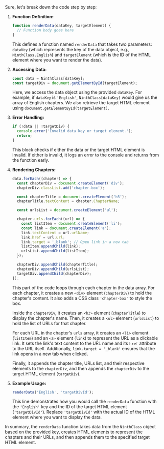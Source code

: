 Sure, let's break down the code step by step:

1. **Function Definition:**
   ```javascript
   function renderData(dataKey, targetElement) {
     // Function body goes here
   }
   ```
   This defines a function named `renderData` that takes two parameters: `dataKey` (which represents the key of the data object, e.g., `NinthClass.English`) and `targetElement` (which is the ID of the HTML element where you want to render the data).

2. **Accessing Data:**
   ```javascript
   const data = NinthClass[dataKey];
   const targetDiv = document.getElementById(targetElement);
   ```
   Here, we access the data object using the provided `dataKey`. For example, if `dataKey` is `'English'`, `NinthClass[dataKey]` would give us the array of English chapters. We also retrieve the target HTML element using `document.getElementById(targetElement)`.

3. **Error Handling:**
   ```javascript
   if (!data || !targetDiv) {
     console.error('Invalid data key or target element.');
     return;
   }
   ```
   This block checks if either the data or the target HTML element is invalid. If either is invalid, it logs an error to the console and returns from the function early.

4. **Rendering Chapters:**
   ```javascript
   data.forEach((chapter) => {
     const chapterDiv = document.createElement('div');
     chapterDiv.classList.add('chapter-box');

     const chapterTitle = document.createElement('h3');
     chapterTitle.textContent = chapter.ChapterName;

     const urlsList = document.createElement('ul');

     chapter.urls.forEach((url) => {
       const listItem = document.createElement('li');
       const link = document.createElement('a');
       link.textContent = url.urlName;
       link.href = url.url;
       link.target = '_blank'; // Open link in a new tab
       listItem.appendChild(link);
       urlsList.appendChild(listItem);
     });

     chapterDiv.appendChild(chapterTitle);
     chapterDiv.appendChild(urlsList);
     targetDiv.appendChild(chapterDiv);
   });
   ```
   This part of the code loops through each chapter in the data array. For each chapter, it creates a new `<div>` element (`chapterDiv`) to hold the chapter's content. It also adds a CSS class `'chapter-box'` to style the box.

   Inside the `chapterDiv`, it creates an `<h3>` element (`chapterTitle`) to display the chapter's name. Then, it creates a `<ul>` element (`urlsList`) to hold the list of URLs for that chapter.

   For each URL in the chapter's `urls` array, it creates an `<li>` element (`listItem`) and an `<a>` element (`link`) to represent the URL as a clickable link. It sets the link's text content to the URL name and its `href` attribute to the URL itself. Additionally, `link.target = '_blank'` ensures that the link opens in a new tab when clicked.

   Finally, it appends the chapter title, URLs list, and their respective elements to the `chapterDiv`, and then appends the `chapterDiv` to the target HTML element (`targetDiv`).

5. **Example Usage:**
   ```javascript
   renderData('English', 'targetDivId');
   ```
   This line demonstrates how you would call the `renderData` function with the `'English'` key and the ID of the target HTML element (`'targetDivId'`). Replace `'targetDivId'` with the actual ID of the HTML element where you want to display the data.

In summary, the `renderData` function takes data from the `NinthClass` object based on the provided key, creates HTML elements to represent the chapters and their URLs, and then appends them to the specified target HTML element.